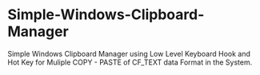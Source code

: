 # Simple-Windows-Clipboard-Manager
Simple Windows Clipboard Manager using Low Level Keyboard Hook and Hot Key for Muliple COPY - PASTE of CF_TEXT data Format in the System.
